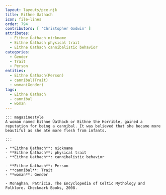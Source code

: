 ```yaml
---
layout: layouts/pce.njk
title: Eithne Úathach
icon: file-lines
order: 794
contributors: [ 'Christopher Godwin' ]
attributes:
  - Eithne Úathach nickname
  - Eithne Úathach physical trait
  - Eithne Úathach cannibalistic behavior
categories:
  - Gender
  - Trait
  - Person
entities:
  - Eithne Úathach(Person)
  - cannibal(Trait)
  - woman(Gender)
tags:
  - Eithne Úathach
  - cannibal
  - woman
---
```

``` tab [group1:Info]
::: magazinestyle
A woman named Eithne Úathach or Eithne the Horrible, gained a reputation for being a cannibal. It was believed that she became more beautiful as she ate more flesh from infants.

:::
```
``` tab [group1:Attributes]
- **Eithne Úathach**: nickname
- **Eithne Úathach**: physical trait
- **Eithne Úathach**: cannibalistic behavior
```
``` tab [group1:Entities]
- **Eithne Úathach**: Person
- **cannibal**: Trait
- **woman**: Gender
```
``` tab [group1:Sources]
- Monaghan, Patricia. The Encyclopedia of Celtic Mythology and Folklore. Checkmark Books, 2008.
```
